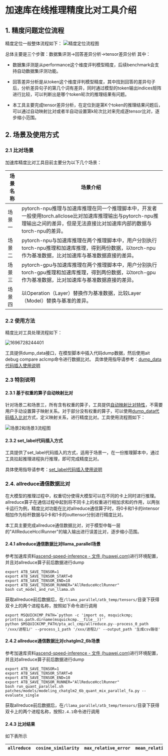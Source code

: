 # 加速库在线推理精度比对工具介绍

## 1. 精度问题定位流程
精度定位一般整体流程如下：
![精度定位流程图](./LocationProgress.png)

总体主要是三个步骤：数据集评测->回答差异分析->tensor差异分析
其中：
- 数据集评测是从performance这个维度评判模型精度，后续benchmark会支持自动数据集评测功能。

- 回答差异分析是从token这个维度评判模型精度，其中找到回答的差异句子后，分析差异句子的第几个词有差异，同时通过模型的token输出indices矩阵进行比较，可以判断出是哪个token轮次的推理结果有问题。

- 本工具主要完成tensor差异分析，在定位到是第K个token的推理结果问题后，可以通过自动映射比对或者半自动设置第k轮次比对来完成逐tensor比对，逐步缩小范围。

## 2. 场景及使用方式

### 2.1 比对场景
加速库精度比对工具目前主要分为以下几个场景：

| 场景名称 | 场景介绍                                                     |
| -------- | ------------------------------------------------------------ |
| 场景一   | pytorch-npu推理与加速库推理在同一个推理脚本中，开发者一般使用torch.allclose比对加速库推理输出与pytorch-npu推理输出之间的差异，但是无法直接比对加速库内部的数据与torch-npu的差异。 |
| 场景二   | pytorch-npu与加速库推理在两个推理脚本中，用户分别执行torch-npu推理和加速库推理，得到两份数据，以torch-npu作为基准数据，比对加速库与基准数据直接的差异。 |
| 场景三   | pytorch-gpu与加速库推理在两个推理脚本中，用户分别执行torch-gpu推理和加速库推理，得到两份数据，以torch-gpu作为基准数据，比对加速库与基准数据直接的差异。 |
| 场景四   | 以Operation（Layer）替换作为基准数据，比较Layer（Model）替换与基准的差异。 |

### 2.2 使用方法

精度比对工具处理流程如下：

![1696728244401](./工具比对流程.png)



工具提供dump_data接口，在模型脚本中插入代码dump数据，然后使用ait debug compare aclcmp命令进行数据比对。
具体使用指导请参考：[dump_data代码插入使用说明](../13_dump_and_compare/README.md)

### 2.3 特别说明
#### 2.3.1 基于权重的算子自动映射比对
针对场景二和场景三，所有含有权重的算子，工具提供[自动映射比对特性](../12_pta_acl_cmp_weight_map/README.md)，不需要用户手动设置算子映射关系。对于部分没有权重的算子，可以使用[dump_data代码插入比对](../13_dump_and_compare/README.md)方式，定义映射关系，进行精度比对。工具使用流程图如下：

![场景2和场景3流程图](./场景2和场景3流程图.png)

#### 2.3.2 set_label代码插入方式

工具提供了set_label代码插入的方式，适用于场景一，在一份推理脚本中，通过工具拉起推理进程执行推理，即可完成精度比对。

具体使用指导请参考：[set_label代码插入使用说明](../11_pta_acl_cmp/basic_usage.md)

### 2.4. allreduce通信数据比对

在大模型的推理过程中，权重切分使得大模型可以在不同的卡上同时进行推理。allreduce算子在通信过程中起到将不同卡上的权重进行相加求和的作用，以两张卡运行为例，精度比对功能在比对allreduce通信算子时，将0卡和1卡的intensor相加作为标杆数据与0卡和1卡的outtensor分别进行精度比对。

本工具主要完成allreduce通信数据比对，对于模型中每一层的"AllReduceHcclRunner"的输入输出进行误差比对，逐步缩小范围。

#### 2.4.1 allreduce通信数据比对llama_parallel场景

参考加速库资料[ascend-speed-inference - 文件 (huawei.com)](https://open.codehub.huawei.com/OpenBaize/Ascend/ascend-speed-inference/files?ref=master&filePath=pytorch%2Fexamples%2Fllama_parallel%2Freadme.md&isFile=true)进行环境配置，并且对allreduce算子前后数据进行dump

```
export ATB_SAVE_TENSOR=1
export ATB_SAVE_TENSOR_START=0
export ATB_SAVE_TENSOR_END=10
export ATB_SAVE_TENSOR_RUNNER="AllReduceHcclRunner"
bash cut_model_and_run_llama.sh
```

获取allreduce前后数据后，在`/llama_parallel/atb_temp/tensors/`目录下获得双卡上的两个进程名称，按照如下命令进行调用

```
export MSQUICKCMP_PATH=`python -c 'import os, msquickcmp; print(os.path.dirname(msquickcmp.__file__))'`
python $MSQUICKCMP_PATH/pta_acl_cmp/allreduce.py--process_0_path '/xxx/进程1/' --process_1_path '/xxx/进程2/' --output_path '生成csv路径'
```

#### 2.4.2 allreduce通信数据比对chatglm2_6b场景

参考加速库资料[ascend-speed-inference - 文件 (huawei.com)](https://open.codehub.huawei.com/OpenBaize/Ascend/ascend-speed-inference/files?ref=master&filePath=pytorch%2Fexamples%2Fchatglm2_6b%2FChatGLM2-6B%E9%87%8F%E5%8C%96%E6%8E%A8%E7%90%86%E6%8C%87%E5%AF%BC.md&isFile=true)进行环境配置，并且对allreduce算子前后数据进行dump

```export
export ATB_SAVE_TENSOR=1
export ATB_SAVE_TENSOR_START=0
export ATB_SAVE_TENSOR_END=10
export ATB_SAVE_TENSOR_RUNNER="AllReduceHcclRunner"
bash run_quant_parallel.sh patches/models/modeling_chatglm2_6b_quant_mix_parallel_fa.py --evaluate_single
```

获取allreduce前后数据后，在`/llama_parallel/atb_temp/tensors/`目录下获得双卡上的两个进程名称，按照`2.4.1`命令进行调用

#### 2.4.3 比对结果

如下表所示

| `allreduce` | `cosine_similarity`|`max_relative_error` |`mean_relative_error`|`relative_euclidean_distance` |
| --- | --- | --- |--- |--- |
